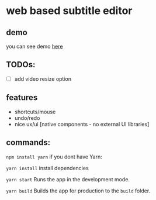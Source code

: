 # web based subtitle editor


## demo
you can see demo [here](https://hamidb80.github.io/subtitle-edtior/)

## TODOs:
* [ ] add video resize option

## features
* shortcuts/mouse
* undo/redo
* nice ux/ui [native components - no external UI libraries]

## commands:
`npm install yarn`
if you dont have Yarn:

`yarn install`
install dependencies

`yarn start`
Runs the app in the development mode.

`yarn build`
Builds the app for production to the `build` folder.